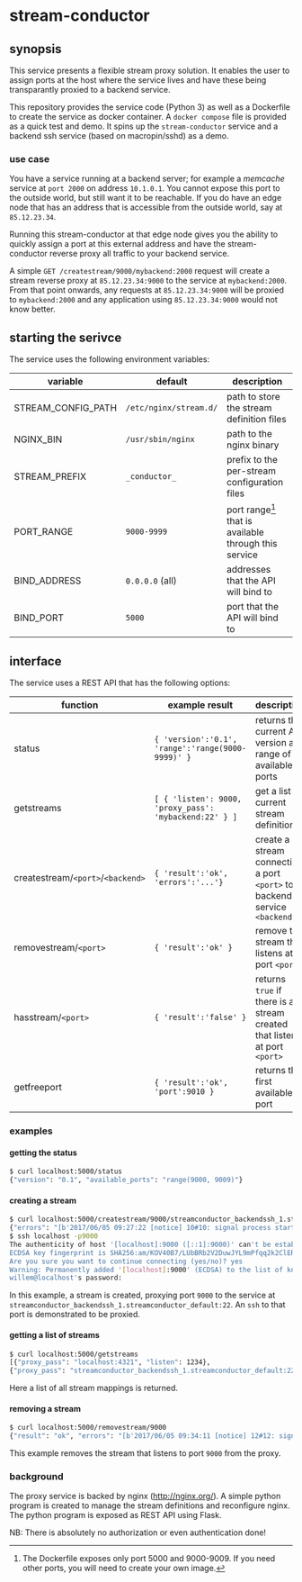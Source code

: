 # stream-conductor
## synopsis
This service presents a flexible stream proxy solution.
It enables the user to assign ports at the host where the service lives and have these being
transparantly proxied to a backend service.

This repository provides the service code (Python 3) as well as a Dockerfile to create the service as docker container.
A `docker compose` file is provided as a quick test and demo. It spins up the `stream-conductor` service and a 
backend ssh service (based on macropin/sshd) as a demo.

### use case
You have a service running at a backend server; for example a _memcache_ service at `port 2000` on address `10.1.0.1`.
You cannot expose this port to the outside world, but still want it to be reachable.
If you do have an edge node that has an address that is accessible from the outside world, say at `85.12.23.34`.

Running this stream-conductor at that edge node gives you the ability to quickly assign a port at this external address
and have the stream-conductor reverse proxy all traffic to your backend service.

A simple `GET /createstream/9000/mybackend:2000` request will create a stream reverse proxy at `85.12.23.34:9000` to
the service at `mybackend:2000`.
From that point onwards, any requests at `85.12.23.34:9000` will be proxied to `mybackend:2000` and any application
using `85.12.23.34:9000` would not know better.

## starting the serivce
The service uses the following environment variables:

| variable | default | description |
|----------|---------|-------------|
| STREAM_CONFIG_PATH | `/etc/nginx/stream.d/` | path to store the stream definition files |
| NGINX_BIN | `/usr/sbin/nginx` | path to the nginx binary |
| STREAM_PREFIX | `_conductor_` | prefix to the per-stream configuration files |
| PORT_RANGE | `9000-9999` | port range[^1] that is available through this service |
| BIND_ADDRESS | `0.0.0.0` (all) | addresses that the API will bind to |
| BIND_PORT | `5000` | port that the API will bind to |

[^1]: The Dockerfile exposes only port 5000 and 9000-9009. If you need other ports, you will need to create your own image.

## interface
The service uses a REST API that has the following options:

| function | example result | description |
|----------|----------------|-------------|
| status | `{ 'version':'0.1', 'range':'range(9000-9999)' }` | returns the current API version and range of available ports |
| getstreams | `[ { 'listen': 9000, 'proxy_pass': 'mybackend:22' } ]` | get a list of current stream definitions |
| createstream/`<port>`/`<backend>` | `{ 'result':'ok', 'errors':'...'}` | create a stream connecting a port `<port>` to a backend service `<backend>` |
| removestream/`<port>` | `{ 'result':'ok' }` | remove the stream that listens at port `<port>` |
| hasstream/`<port>` | `{ 'result':'false' }` | returns `true` if there is a stream created that listens at port `<port>` |
| getfreeport | `{ 'result':'ok', 'port':9010 }` | returns the first available port |

### examples
#### getting the status
```bash
$ curl localhost:5000/status
{"version": "0.1", "available_ports": "range(9000, 9009)"}
``` 

#### creating a stream
```bash
$ curl localhost:5000/createstream/9000/streamconductor_backendssh_1.streamconductor_default:22
{"errors": "[b'2017/06/05 09:27:22 [notice] 10#10: signal process started\\n']", "result": "ok"}
$ ssh localhost -p9000
The authenticity of host '[localhost]:9000 ([::1]:9000)' can't be established.
ECDSA key fingerprint is SHA256:am/KOV40B7/LUbBRb2V2DuwJYL9mPfqq2k2ClERFR6k.
Are you sure you want to continue connecting (yes/no)? yes
Warning: Permanently added '[localhost]:9000' (ECDSA) to the list of known hosts.
willem@localhost's password:
```
In this example, a stream is created, proxying port `9000` to the service at
`streamconductor_backendssh_1.streamconductor_default:22`. An `ssh` to that port is demonstrated to be proxied.

#### getting a list of streams
```bash
$ curl localhost:5000/getstreams
[{"proxy_pass": "localhost:4321", "listen": 1234}, 
{"proxy_pass": "streamconductor_backendssh_1.streamconductor_default:22", "listen": 9000}]
```
Here a list of all stream mappings is returned.

#### removing a stream
```bash
$ curl localhost:5000/removestream/9000
{"result": "ok", "errors": "[b'2017/06/05 09:34:11 [notice] 12#12: signal process started\\n']"}
```
This example removes the stream that listens to port `9000` from the proxy.


### background
The proxy service is backed by nginx (http://nginx.org/).
A simple python program is created to manage the stream definitions and reconfigure nginx.
The python program is exposed as REST API using Flask.

NB: There is absolutely no authorization or even authentication done!